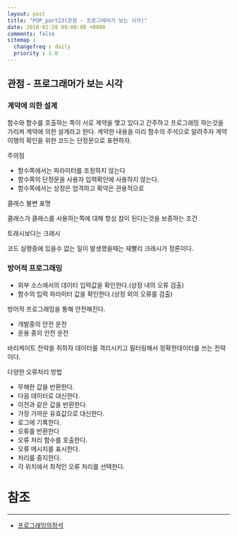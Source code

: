```yaml
---
layout: post
title: "POP_part23(관점 - 프로그래머가 보는 시각)"
date: 2018-02-28 09:00:00 +0900
comments: false
sitemap :
  changefreq : daily
  priority : 1.0
---
```


## 관점 - 프로그래머가 보는 시각

### 계약에 의한 설계

함수와 함수를 호출하는 쪽이 서로 계약을 맺고 있다고 간주하고 프로그래밍 하는것을 가리켜 계약에 의한 설계라고 한다.
계약한 내용을 미리 함수의 주석으로 알려주자 계약이행의 확인을 위한 코드는 단정문으로 표현하자.

주의점

* 함수쪽에서는 파라미터를 조정하지 않는다
* 함수쪽의 단정문을 사용자 입력확인에 사용하지 않는다.
* 함수쪽에서는 상정은 엄격하고 확약은 관용적으로

클래스 불변 표명 

클래스가 클래스를 사용하는쪽에 대해 항상 참이 된다는것을 보증하는 조건

트래시보다는 크래시

코드 실행중에 있을수 없는 일이 발생했을때는 재빨리 크래시가 정론이다.

### 방어적 프로그래밍

* 외부 소스에서의 데이터 입력값을 확인한다.(상정 내의 오류 검출)
* 함수의 입력 파라미터 값을 확인한다.(상정 외의 오류를 검출)

방어적 프로그래밍을 통해 안전해진다.

* 개발중의 안전 운전
* 운용 중의 안전 운전

바리케이트 전략을 취하자
데이터를 격리시키고 필터링해서 정확한데이터를 쓰는 전략이다.

다양한 오류처리 방법

* 무해한 값을 반환한다.
* 다음 데이터로 대신한다.
* 이전과 같은 값을 반환한다.
* 가장 가까운 유효값으로 대신한다.
* 로그에 기록한다.
* 오류를 반환한다
* 오류 처리 함수를 호출한다.
* 오류 메시지를 표시한다.
* 처리를 중지한다.
* 각 위치에서 최적인 오류 처리를 선택한다.



# 참조
-----
* [프로그래밍의정석](http://www.yes24.com/24/Goods/55254076?Acode=101)
